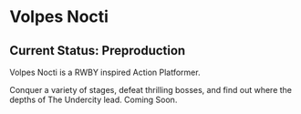 # Volpes Nocti

## Current Status: Preproduction
Volpes Nocti is a RWBY inspired Action Platformer.

Conquer a variety of stages, defeat thrilling bosses, and find out where the depths of The Undercity lead.
Coming Soon.
